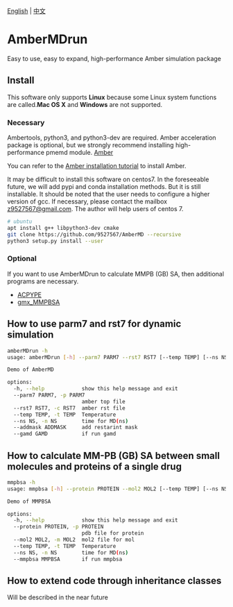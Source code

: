 
 [English](README.md) | [中文](README.zh.md) 

# AmberMDrun 
Easy to use, easy to expand, high-performance Amber simulation package
## Install
This software only supports **Linux** because some Linux system functions are called.**Mac OS X** and **Windows** are not supported.
### Necessary
Ambertools, python3, and python3-dev are required. Amber acceleration package is optional, but we strongly recommend installing high-performance pmemd module. [Amber](https://ambermd.org/)

You can refer to the [Amber installation tutorial](https://ambermd.org/Installation.php) to install Amber.

It may be difficult to install this software on centos7. In the foreseeable future, we will add pypi and conda installation methods. But it is still installable. It should be noted that the user needs to configure a higher version of gcc. If necessary, please contact the mailbox z9527567@gmail.com. The author will help users of centos 7.

~~~bash
# ubuntu 
apt install g++ libpython3-dev cmake
git clone https://github.com/9527567/AmberMD --recursive
python3 setup.py install --user
~~~


### Optional
If you want to use AmberMDrun to calculate MMPB (GB) SA, then additional programs are necessary.

- [ACPYPE](https://github.com/alanwilter/acpype)
- [gmx_MMPBSA](https://github.com/Valdes-Tresanco-MS/gmx_MMPBSA)
## How to use parm7 and rst7 for dynamic simulation
~~~bash
amberMDrun -h
usage: amberMDrun [-h] --parm7 PARM7 --rst7 RST7 [--temp TEMP] [--ns NS] [--addmask ADDMASK] [--gamd GAMD]

Demo of AmberMD

options:
  -h, --help            show this help message and exit
  --parm7 PARM7, -p PARM7
                        amber top file
  --rst7 RST7, -c RST7  amber rst file
  --temp TEMP, -t TEMP  Temperature
  --ns NS, -n NS        time for MD(ns)
  --addmask ADDMASK     add restarint mask
  --gamd GAMD           if run gamd
~~~
## How to calculate MM-PB (GB) SA between small molecules and proteins of a single drug

~~~bash
mmpbsa -h
usage: mmpbsa [-h] --protein PROTEIN --mol2 MOL2 [--temp TEMP] [--ns NS] [--mmpbsa MMPBSA]

Demo of MMPBSA

options:
  -h, --help            show this help message and exit
  --protein PROTEIN, -p PROTEIN
                        pdb file for protein
  --mol2 MOL2, -m MOL2  mol2 file for mol
  --temp TEMP, -t TEMP  Temperature
  --ns NS, -n NS        time for MD(ns)
  --mmpbsa MMPBSA       if run mmpbsa
~~~
## How to extend code through inheritance classes
Will be described in the near future

